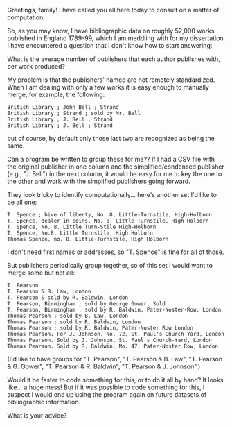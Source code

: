 Greetings, family! I have called you all here today to consult on a matter of computation.

So, as you may know, I have bibliographic data on roughly 52,000 works published in England 1789-99, which I am meddling with for my dissertation. I have encountered a question that I don't know how to start answering:

What is the average number of publishers that each author publishes with, per work produced?

My problem is that the publishers' named are not remotely standardized. When I am dealing with only a few works it is easy enough to manually merge, for example, the following:

	British Library ; John Bell ; Strand
	British Library ; Strand ; sold by Mr. Bell
	British Library ; J. Bell ; Strand
	British Library ; J. Bell ; Strand

but of course, by default only those last two are recognized as being the same.

Can a program be written to group these for me?? If I had a CSV file with the original publisher in one column and the simplified/condensed publisher (e.g., "J. Bell") in the next column, it would be easy for me to key the one to the other and work with the simplified publishers going forward.

They look tricky to identify computationally... here's another set I'd like to be all one: 

	T. Spence ; hive of liberty, No. 8, Little-Turnstile, High-Holborn
	T. Spence, dealer in coins, No. 8, Little Turnstile, High Holborn
	T. Spence, No. 8. Little Turn-Stile High-Holborn
	T. Spence, No.8, Little Turnstile, High Holborn
	Thomas Spence, no. 8, Little-Turnstile, High Holborn

I don't need first names or addresses, so "T. Spence" is fine for all of those.

But publishers periodically group together, so of this set I would want to merge some but not all:

	T. Pearson
	T. Pearson & B. Law, London	
	T. Pearson & sold by R. Baldwin, London
	T. Pearson, Birmingham ; sold by George Gower. Sold
	T. Pearson, Birmingham ; sold by R. Baldwin, Pater-Noster-Row, London
	Thomas Pearson ; sold by B. Law, London
	Thomas Pearson ; sold by R. Baldwin, London
	Thomas Pearson ; sold by R. Baldwin, Pater-Noster Row London
	Thomas Pearson. For J. Johnson, No. 72, St. Paul's Church Yard, London
	Thomas Pearson. Sold by J. Johnson, St. Paul's Church-Yard, London
	Thomas Pearson. Sold by R. Baldwin, No. 47, Pater-Noster Row, London

(I'd like to have groups for "T. Pearson", "T. Pearson & B. Law", "T. Pearson & G. Gower", "T. Pearson & R. Baldwin", "T. Pearson & J. Johnson".)

Would it be faster to code something for this, or to do it all by hand? It looks like... a huge mess! But if it was possible to code something for this, I suspect I would end up using the program again on future datasets of bibliographic information.

What is your advice?